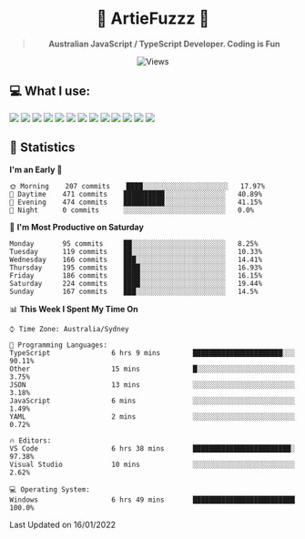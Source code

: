 <div align="center">
<h1>🔻 ArtieFuzzz 🔻</h1>
<!--- Kinda a mix between auguwu and TMUniversal's README.md pages --->
<!-- Have a good day after you read this :^) -->
  
<blockquote><strong>Australian JavaScript / TypeScript Developer. Coding is Fun</strong></blockquote>

![Views](https://komarev.com/ghpvc/?username=ArtieFuzzz&style=flat-square)

</div>

## 💻 What I use:

<div align="left">
<img src="https://img.shields.io/badge/c%20sharp-%23239120.svg?&style=for-the-badge&logo=c%20sharp&logoColor=white" />
<img src="https://img.shields.io/badge/deno-%23000000.svg?&style=for-the-badge&logo=deno&logoColor=white"/>
<img src="https://img.shields.io/badge/powershell-%235391FE.svg?&style=for-the-badge&logo=powershell&logoColor=white"/>
<img src="https://img.shields.io/badge/node.js-%23339933.svg?&style=for-the-badge&logo=node.js&logoColor=white"/>
<img src="https://img.shields.io/badge/typescript-%233178C6.svg?&style=for-the-badge&logo=typescript&logoColor=white"/>
<img src="https://img.shields.io/badge/visual%20studio-%235C2D91.svg?&style=for-the-badge&logo=visual%20studio&logoColor=white"/>
<img src="https://img.shields.io/badge/visual%20studio%20code-%23007ACC.svg?&style=for-the-badge&logo=visual%20studio%20code&logoColor=white"/>
<img src="https://img.shields.io/badge/kubernetes-%23326CE5.svg?&style=for-the-badge&logo=kubernetes&logoColor=white" />
<img src="https://img.shields.io/badge/docker-%232496ED.svg?&style=for-the-badge&logo=docker&logoColor=white"/>
<img src="https://img.shields.io/badge/ubuntu-%23E95420.svg?&style=for-the-badge&logo=ubuntu&logoColor=white"/>
<img src="https://img.shields.io/badge/linux-%23FCC624.svg?&style=for-the-badge&logo=linux&logoColor=black"/>
<img src="https://img.shields.io/badge/windows-%230078D6.svg?&style=for-the-badge&logo=windows&logoColor=white"/>
<img src="https://img.shields.io/badge/gnu%20bash-%234EAA25.svg?&style=for-the-badge&logo=gnu%20bash&logoColor=white"/>
</div>

## 🌟 Statistics
<!--START_SECTION:waka-->
**I'm an Early 🐤** 

```text
🌞 Morning    207 commits    ████░░░░░░░░░░░░░░░░░░░░░   17.97% 
🌆 Daytime    471 commits    ██████████░░░░░░░░░░░░░░░   40.89% 
🌃 Evening    474 commits    ██████████░░░░░░░░░░░░░░░   41.15% 
🌙 Night      0 commits      ░░░░░░░░░░░░░░░░░░░░░░░░░   0.0%

```
📅 **I'm Most Productive on Saturday** 

```text
Monday       95 commits     ██░░░░░░░░░░░░░░░░░░░░░░░   8.25% 
Tuesday      119 commits    ██░░░░░░░░░░░░░░░░░░░░░░░   10.33% 
Wednesday    166 commits    ███░░░░░░░░░░░░░░░░░░░░░░   14.41% 
Thursday     195 commits    ████░░░░░░░░░░░░░░░░░░░░░   16.93% 
Friday       186 commits    ████░░░░░░░░░░░░░░░░░░░░░   16.15% 
Saturday     224 commits    ████░░░░░░░░░░░░░░░░░░░░░   19.44% 
Sunday       167 commits    ███░░░░░░░░░░░░░░░░░░░░░░   14.5%

```


📊 **This Week I Spent My Time On** 

```text
⌚︎ Time Zone: Australia/Sydney

💬 Programming Languages: 
TypeScript               6 hrs 9 mins        ██████████████████████░░░   90.11% 
Other                    15 mins             █░░░░░░░░░░░░░░░░░░░░░░░░   3.75% 
JSON                     13 mins             ░░░░░░░░░░░░░░░░░░░░░░░░░   3.18% 
JavaScript               6 mins              ░░░░░░░░░░░░░░░░░░░░░░░░░   1.49% 
YAML                     2 mins              ░░░░░░░░░░░░░░░░░░░░░░░░░   0.72%

🔥 Editors: 
VS Code                  6 hrs 38 mins       ████████████████████████░   97.38% 
Visual Studio            10 mins             ░░░░░░░░░░░░░░░░░░░░░░░░░   2.62%

💻 Operating System: 
Windows                  6 hrs 49 mins       █████████████████████████   100.0%

```


 Last Updated on 16/01/2022
<!--END_SECTION:waka-->
